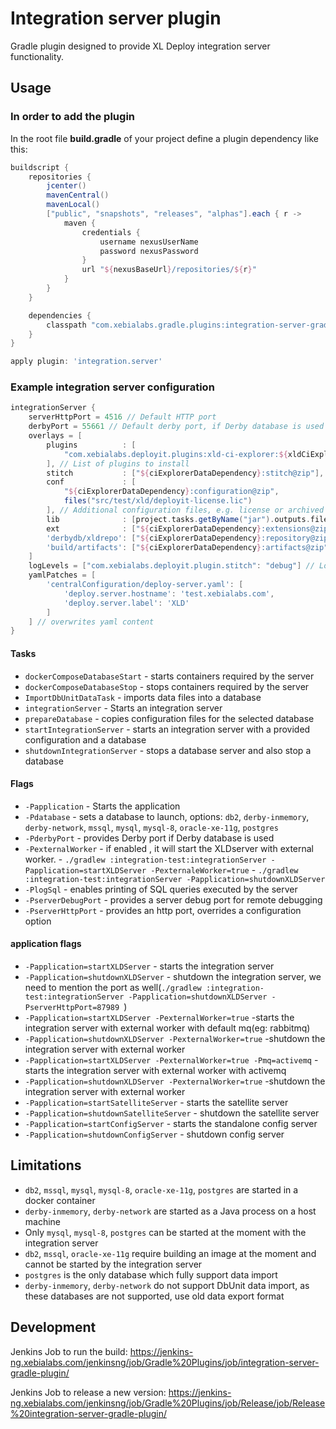 # Integration server plugin

Gradle plugin designed to provide XL Deploy integration server functionality.

## Usage

### In order to add the plugin

In the root file **build.gradle** of your project define a plugin dependency like this:

```groovy
buildscript {
    repositories {
        jcenter()
        mavenCentral()
        mavenLocal()
        ["public", "snapshots", "releases", "alphas"].each { r ->
            maven {
                credentials {
                    username nexusUserName
                    password nexusPassword
                }
                url "${nexusBaseUrl}/repositories/${r}"
            }
        }
    }

    dependencies {
        classpath "com.xebialabs.gradle.plugins:integration-server-gradle-plugin:0.0.1-alpha.13"
    }
}

apply plugin: 'integration.server'
```

### Example integration server configuration

```groovy
integrationServer {
    serverHttpPort = 4516 // Default HTTP port 
    derbyPort = 55661 // Default derby port, if Derby database is used
    overlays = [
        plugins          : [
            "com.xebialabs.deployit.plugins:xld-ci-explorer:${xldCiExplorerVersion}@xldp", 
        ], // List of plugins to install 
        stitch           : ["${ciExplorerDataDependency}:stitch@zip"], // Creates a folder "stitch" with copied content of zip archive 
        conf             : [
            "${ciExplorerDataDependency}:configuration@zip",
            files("src/test/xld/deployit-license.lic")
        ], // Additional configuration files, e.g. license or archived configuration files
        lib              : [project.tasks.getByName("jar").outputs.files], // List of libraries to install in lib directory
        ext              : ["${ciExplorerDataDependency}:extensions@zip"], // List of extensions to install
        'derbydb/xldrepo': ["${ciExplorerDataDependency}:repository@zip"], // Derby data files, if Derby is used
        'build/artifacts': ["${ciExplorerDataDependency}:artifacts@zip"], // List of artifacts to import
    ]
    logLevels = ["com.xebialabs.deployit.plugin.stitch": "debug"] // Log level overwrites
    yamlPatches = [
        'centralConfiguration/deploy-server.yaml': [
            'deploy.server.hostname': 'test.xebialabs.com',
            'deploy.server.label': 'XLD'
        ]
    ] // overwrites yaml content
}
```

#### Tasks

* `dockerComposeDatabaseStart` - starts containers required by the server
* `dockerComposeDatabaseStop` - stops containers required by the server
* `ImportDbUnitDataTask` - imports data files into a database
* `integrationServer` - Starts an integration server
* `prepareDatabase` - copies configuration files for the selected database
* `startIntegrationServer` - starts an integration server with a provided configuration and a database
* `shutdownIntegrationServer` - stops a database server and also stop a database



#### Flags

* `-Papplication` - Starts the application
* `-Pdatabase` - sets a database to launch, options: `db2`, `derby-inmemory`, `derby-network`, `mssql`, `mysql`, `mysql-8`, `oracle-xe-11g`, `postgres`
* `-PderbyPort` - provides Derby port if Derby database is used
* `-PexternalWorker` - if enabled , it will start the XLDserver with external worker.
                     - `./gradlew :integration-test:integrationServer -Papplication=startXLDServer -PexternaleWorker=true`
                     - `./gradlew :integration-test:integrationServer -Papplication=shutdownXLDServer`
* `-PlogSql` - enables printing of SQL queries executed by the server
* `-PserverDebugPort` - provides a server debug port for remote debugging
* `-PserverHttpPort` - provides an http port, overrides a configuration option

#### application flags
* `-Papplication=startXLDServer` - starts the integration server
* `-Papplication=shutdownXLDServer` - shutdown the integration server, we need to mention the port as well(`./gradlew :integration-test:integrationServer -Papplication=shutdownXLDServer -PserverHttpPort=87989 `)
* `-Papplication=startXLDServer -PexternalWorker=true` -starts the integration server with external worker with default mq(eg: rabbitmq)
* `-Papplication=shutdownXLDServer -PexternalWorker=true` -shutdown the integration server with external worker
* `-Papplication=startXLDServer -PexternalWorker=true -Pmq=activemq` -starts the integration server with external worker with activemq
* `-Papplication=shutdownXLDServer -PexternalWorker=true` -shutdown the integration server with external worker
* `-Papplication=startSatelliteServer` - starts the satellite server
* `-Papplication=shutdownSatelliteServer` - shutdown the satellite server
* `-Papplication=startConfigServer` - starts the standalone config server
* `-Papplication=shutdownConfigServer` - shutdown config server  
## Limitations

* `db2`, `mssql`, `mysql`, `mysql-8`, `oracle-xe-11g`, `postgres` are started in a docker container
* `derby-inmemory`, `derby-network` are started as a Java process on a host machine
* Only  `mysql`, `mysql-8`, `postgres` can be started at the moment with the integration server
* `db2`, `mssql`, `oracle-xe-11g` require building an image at the moment and cannot be started by the integration server
* `postgres` is the only database which fully support data import
* `derby-inmemory`, `derby-network` do not support DbUnit data import, as these databases are not supported, use old data export format

## Development

Jenkins Job to run the build: https://jenkins-ng.xebialabs.com/jenkinsng/job/Gradle%20Plugins/job/integration-server-gradle-plugin/

Jenkins Job to release a new version: https://jenkins-ng.xebialabs.com/jenkinsng/job/Gradle%20Plugins/job/Release/job/Release%20integration-server-gradle-plugin/


